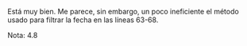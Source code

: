Está muy bien. Me parece, sin embargo, un poco ineficiente el método usado para filtrar la fecha en las líneas 63-68.

Nota: 4.8